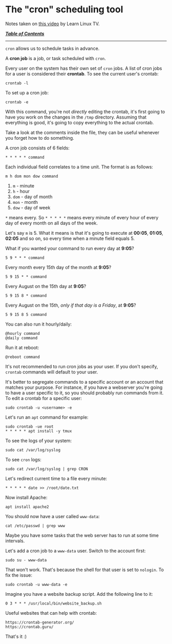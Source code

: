 # The "cron" scheduling tool 

Notes taken on [this video](https://youtu.be/7cbP7fzn0D8) by Learn Linux TV.

[***Table of Contents***](/README.md)

---

`cron` allows us to schedule tasks in advance.  

A **cron job** is a job, or task scheduled with `cron`.

Every user on the system has their own set of `cron` jobs. A list of cron jobs
for a user is considered their **crontab**. To see the current user's crontab:

    crontab -l

To set up a cron job:

    crontab -e

With this command, you're not *directly* editing the crontab, it's first going 
to have you work on the changes in the `/tmp` directory. Assuming that
everything is good, it's going to copy everything to the actual crontab.

Take a look at the comments inside the file, they can be useful whenever you
forget how to do something.

A cron job consists of 6 fields:

    * * * * * command

Each individual field correlates to a time unit. The format is as follows:

    m h dom mon dow command

1. `m` - minute
2. `h` - hour 
3. `dom` - day of month
1. `mon` - month
4. `dow` - day of week
    
`*` means every. So `* * * * *` means every minute of every hour of every day
of every month on all days of the week. 

Let's say `m` is 5. What it means is that it's going to execute at **00:05**,
**01:05**, **02:05** and so on, so every time when a minute field equals 5.

What if you wanted your command to run every day at **9:05**?

    5 9 * * * command

Every month every 15th day of the month at **9:05**?

    5 9 15 * * command

Every August on the 15th day at **9:05**?

    5 9 15 8 * command

Every August on the 15th, *only if that day is a Friday*, at **9:05**?

    5 9 15 8 5 command

You can also run it hourly/daily:

    @hourly command
    @daily command

Run it at reboot:

    @reboot command

It's not recommended to run cron jobs as your user. If you don't specify,
`crontab` commands will default to your user. 

It's better to segregate commands to a specific account or an account that
matches your purpose. For instance, if you have a webserver you're going to have
a user specific to it, so you should probably run commands from it. To edit a
crontab for a specific user:

    sudo crontab -u <username> -e 

Let's run an `apt` command for example:

    sudo crontab -ue root
    * * * * * apt install -y tmux

To see the logs of your system:

    sudo cat /var/log/syslog

To see `cron` logs:

    sudo cat /var/log/syslog | grep CRON

Let's redirect current time to a file every minute:

    * * * * * date >> /root/date.txt
    
Now install Apache:

    apt install apache2

You should now have a user called `www-data`:

    cat /etc/passwd | grep www

Maybe you have some tasks that the web server has to run at some time
intervals.

Let's add a cron job to a `www-data` user. Switch to the account first:

    sudo su - www-data

That won't work. That's because the shell for that user is set to `nologin`. To
fix the issue:

    sudo crontab -u www-data -e

Imagine you have a website backup script. Add the following line to it:
 
    0 3 * * * /usr/local/bin/website_backup.sh

Useful websites that can help with crontab:

    https://crontab-generator.org/
    https://crontab.guru/

That's it :)
